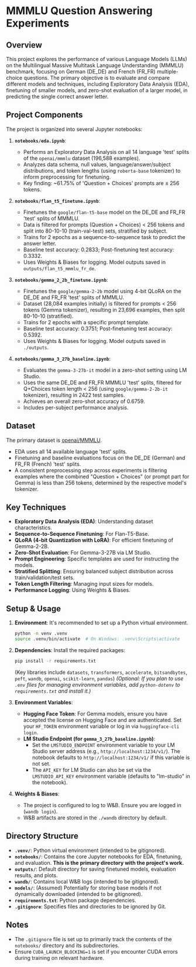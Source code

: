 # MMMLU Question Answering Experiments

## Overview

This project explores the performance of various Language Models (LLMs) on the Multilingual Massive Multitask Language Understanding (MMMLU) benchmark, focusing on German (DE_DE) and French (FR_FR) multiple-choice questions. The primary objective is to evaluate and compare different models and techniques, including Exploratory Data Analysis (EDA), finetuning of smaller models, and zero-shot evaluation of a larger model, in predicting the single correct answer letter.

## Project Components

The project is organized into several Jupyter notebooks:

1.  **`notebooks/eda.ipynb`**:
    * Performs an Exploratory Data Analysis on all 14 language 'test' splits of the `openai/mmmlu` dataset (196,588 examples).
    * Analyzes data schema, null values, language/answer/subject distributions, and token lengths (using `roberta-base` tokenizer) to inform preprocessing for finetuning.
    * Key finding: ~61.75% of 'Question + Choices' prompts are ≤ 256 tokens.

2.  **`notebooks/flan_t5_finetune.ipynb`**:
    * Finetunes the `google/flan-t5-base` model on the DE_DE and FR_FR 'test' splits of MMMLU.
    * Data is filtered for prompts (Question + Choices) < 256 tokens and split into 80-10-10 (train-val-test) sets, stratified by subject.
    * Trains for 2 epochs as a sequence-to-sequence task to predict the answer letter.
    * Baseline test accuracy: 0.2833; Post-finetuning test accuracy: 0.3332.
    * Uses Weights & Biases for logging. Model outputs saved in `outputs/flan_t5_mmmlu_fr_de`.

3.  **`notebooks/gemma_2_2b_finetune.ipynb`**:
    * Finetunes the `google/gemma-2-2b` model using 4-bit QLoRA on the DE_DE and FR_FR 'test' splits of MMMLU.
    * Dataset (28,084 examples initially) is filtered for prompts < 256 tokens (Gemma tokenizer), resulting in 23,696 examples, then split 80-10-10 (stratified).
    * Trains for 2 epochs with a specific prompt template.
    * Baseline test accuracy: 0.3751; Post-finetuning test accuracy: 0.5392.
    * Uses Weights & Biases for logging. Model outputs saved in `./outputs`.

4.  **`notebooks/gemma_3_27b_baseline.ipynb`**:
    * Evaluates the `gemma-3-27b-it` model in a zero-shot setting using LM Studio.
    * Uses the same DE_DE and FR_FR MMMLU 'test' splits, filtered for Q+Choices token length < 256 (using `google/gemma-2-2b-it` tokenizer), resulting in 2422 test samples.
    * Achieves an overall zero-shot accuracy of 0.6759.
    * Includes per-subject performance analysis.

## Dataset

The primary dataset is [openai/MMMLU](https://huggingface.co/datasets/openai/mmmlu).
* EDA uses all 14 available language 'test' splits.
* Finetuning and baseline evaluations focus on the DE_DE (German) and FR_FR (French) 'test' splits.
* A consistent preprocessing step across experiments is filtering examples where the combined "Question + Choices" (or prompt part for Gemma) is less than 256 tokens, determined by the respective model's tokenizer.

## Key Techniques

* **Exploratory Data Analysis (EDA)**: Understanding dataset characteristics.
* **Sequence-to-Sequence Finetuning**: For Flan-T5-Base.
* **QLoRA (4-bit Quantization with LoRA)**: For efficient finetuning of Gemma-2-2B.
* **Zero-Shot Evaluation**: For Gemma-3-27B via LM Studio.
* **Prompt Engineering**: Specific templates are used for instructing the models.
* **Stratified Splitting**: Ensuring balanced subject distribution across train/validation/test sets.
* **Token Length Filtering**: Managing input sizes for models.
* **Performance Logging**: Using Weights & Biases.

## Setup & Usage

1.  **Environment**: It's recommended to set up a Python virtual environment.
    ```bash
    python -m venv .venv
    source .venv/bin/activate  # On Windows: .venv\Scripts\activate
    ```
2.  **Dependencies**: Install the required packages:
    ```bash
    pip install -r requirements.txt
    ```
    (Key libraries include `datasets`, `transformers`, `accelerate`, `bitsandbytes`, `peft`, `wandb`, `openai`, `scikit-learn`, `pandas`)
    *(Optional: If you plan to use `.env` files for managing environment variables, add `python-dotenv` to `requirements.txt` and install it.)*

3.  **Environment Variables**:
    * **Hugging Face Token**: For Gemma models, ensure you have accepted the license on Hugging Face and are authenticated. Set your `HF_TOKEN` environment variable or log in via `huggingface-cli login`.
    * **LM Studio Endpoint (for `gemma_3_27b_baseline.ipynb`)**:
        * Set the `LMSTUDIO_ENDPOINT` environment variable to your LM Studio server address (e.g., `http://localhost:1234/v1/`). The notebook defaults to `http://localhost:1234/v1/` if this variable is not set.
        * The `API_KEY` for LM Studio can also be set via the `LMSTUDIO_API_KEY` environment variable (defaults to "lm-studio" in the notebook).
4.  **Weights & Biases**:
    * The project is configured to log to W&B. Ensure you are logged in (`wandb login`).
    * W&B artifacts are stored in the `./wandb` directory by default.

## Directory Structure

* **`.venv/`**: Python virtual environment (intended to be gitignored).
* **`notebooks/`**: Contains the core Jupyter notebooks for EDA, finetuning, and evaluation. **This is the primary directory with the project's work.**
* **`outputs/`**: Default directory for saving finetuned models, evaluation results, and plots.
* **`wandb/`**: Contains local W&B logs (intended to be gitignored).
* **`models/`**: (Assumed) Potentially for storing base models if not dynamically downloaded (intended to be gitignored).
* **`requirements.txt`**: Python package dependencies.
* **`.gitignore`**: Specifies files and directories to be ignored by Git.

## Notes

* The `.gitignore` file is set up to primarily track the contents of the `notebooks/` directory and its subdirectories.
* Ensure `CUDA_LAUNCH_BLOCKING=1` is set if you encounter CUDA errors during training on relevant hardware.